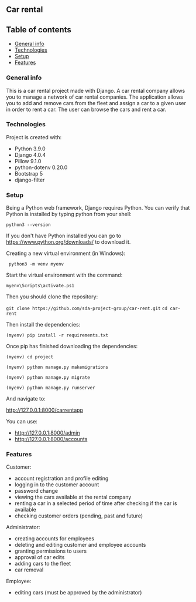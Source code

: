 ## Car rental


## Table of contents
* [General info](#general-info)
* [Technologies](#Technologies)
* [Setup](#setup)
* [Features](#Features)


### General info
This is a car rental project made with Django. A car rental company allows you to manage a network of car rental companies.
The application allows you to add and remove cars from the fleet and assign a car to a given user in order to rent a car. The user can browse the cars and rent a car.


### Technologies
Project is created with: 
* Python 3.9.0
* Django 4.0.4
* Pillow 9.1.0
* python-dotenv 0.20.0
* Bootstrap 5
* django-filter


### Setup 
Being a Python web framework, Django requires Python. You can verify that Python is installed by typing python from your shell:

`python3 --version` 

If you don't have Python installed you can go to https://www.python.org/downloads/ to download it.

Creating a new virtual environment (in Windows):

``` python3 -m venv myenv```

Start the virtual environment with the command:

```myenv\Scripts\activate.ps1```

Then you should clone the repository:

```git clone https://github.com/sda-project-group/car-rent.git```
```cd car-rent```

Then install the dependencies:

```(myenv) pip install -r requirements.txt```

Once pip has finished downloading the dependencies:

```(myenv) cd project```

```(myenv) python manage.py makemigrations ```

```(myenv) python manage.py migrate ```

```(myenv) python manage.py runserver```

And navigate to:

http://127.0.0.1:8000/carrentapp

You can use:
* http://127.0.0.1:8000/admin
* http://127.0.0.1:8000/accounts






### Features

Customer:
* account registration and profile editing
* logging in to the customer account
* password change
* viewing the cars available at the rental company
* renting a car in a selected period of time after checking if the car is available
* checking customer orders (pending, past and future)


Administrator:
* creating accounts for employees
* deleting and editing customer and employee accounts
* granting permissions to users
* approval of car edits
* adding cars to the fleet
* car removal

Employee:
* editing cars (must be approved by the administrator)
